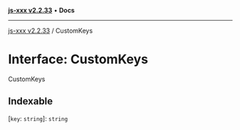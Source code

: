 [**js-xxx v2.2.33**](../README.md) • **Docs**

***

[js-xxx v2.2.33](../README.md) / CustomKeys

# Interface: CustomKeys

CustomKeys

## Indexable

 \[`key`: `string`\]: `string`
